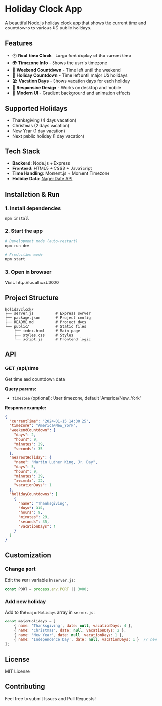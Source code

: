# Holiday Clock App

A beautiful Node.js holiday clock app that shows the current time and countdowns to various US public holidays.

## Features

- 🕐 **Real-time Clock** - Large font display of the current time
- 🌍 **Timezone Info** - Shows the user's timezone
- 📅 **Weekend Countdown** - Time left until the weekend
- 🎉 **Holiday Countdown** - Time left until major US holidays
- 🏖️ **Vacation Days** - Shows vacation days for each holiday
- 📱 **Responsive Design** - Works on desktop and mobile
- 🎨 **Modern UI** - Gradient background and animation effects

## Supported Holidays

- Thanksgiving (4 days vacation)
- Christmas (2 days vacation)
- New Year (1 day vacation)
- Next public holiday (1 day vacation)

## Tech Stack

- **Backend**: Node.js + Express
- **Frontend**: HTML5 + CSS3 + JavaScript
- **Time Handling**: Moment.js + Moment Timezone
- **Holiday Data**: [Nager.Date API](https://date.nager.at/)

## Installation & Run

### 1. Install dependencies

```bash
npm install
```

### 2. Start the app

```bash
# Development mode (auto-restart)
npm run dev

# Production mode
npm start
```

### 3. Open in browser

Visit: http://localhost:3000

## Project Structure

```
holidayclock/
├── server.js          # Express server
├── package.json       # Project config
├── README.md          # Project docs
└── public/            # Static files
    ├── index.html     # Main page
    ├── styles.css     # Styles
    └── script.js      # Frontend logic
```

## API

### GET /api/time

Get time and countdown data

**Query params:**
- `timezone` (optional): User timezone, default 'America/New_York'

**Response example:**
```json
{
  "currentTime": "2024-01-15 14:30:25",
  "timezone": "America/New_York",
  "weekendCountdown": {
    "days": 2,
    "hours": 9,
    "minutes": 29,
    "seconds": 35
  },
  "nearestHoliday": {
    "name": "Martin Luther King, Jr. Day",
    "days": 5,
    "hours": 9,
    "minutes": 29,
    "seconds": 35,
    "vacationDays": 1
  },
  "holidayCountdowns": [
    {
      "name": "Thanksgiving",
      "days": 315,
      "hours": 9,
      "minutes": 29,
      "seconds": 35,
      "vacationDays": 4
    }
  ]
}
```

## Customization

### Change port

Edit the `PORT` variable in `server.js`:

```javascript
const PORT = process.env.PORT || 3000;
```

### Add new holiday

Add to the `majorHolidays` array in `server.js`:

```javascript
const majorHolidays = [
    { name: 'Thanksgiving', date: null, vacationDays: 4 },
    { name: 'Christmas', date: null, vacationDays: 2 },
    { name: 'New Year', date: null, vacationDays: 1 },
    { name: 'Independence Day', date: null, vacationDays: 1 }  // new
];
```

## License

MIT License

## Contributing

Feel free to submit Issues and Pull Requests! 